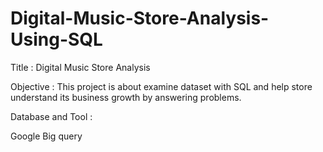 # Digital-Music-Store-Analysis-Using-SQL

Title : Digital Music Store Analysis

Objective : This project is about examine dataset with SQL and help store understand its business growth by answering problems.

Database and Tool :

Google Big query




